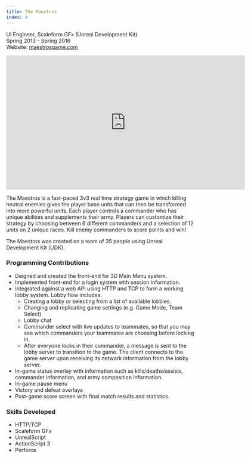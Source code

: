 ```yaml
---
title: The Maestros
index: 4
---
```


UI Engineer, Scaleform GFx (Unreal Development Kit)
<br/>
Spring 2013 - Spring 2016
<br/>
Website: [maestrosgame.com](https://maestrosgame.com/)

<iframe src="https://player.vimeo.com/video/90607851?portrait=0" width="640" height="360" frameborder="0" allowfullscreen></iframe>

<br/>

The Maestros is a fast-paced 3v3 real time strategy game in which killing neutral enemies gives the player base units that can then be transformed into more powerful units. Each player controls a commander who has unique abilities and supplements their army. Players can customize their strategy by choosing between 6 different commanders and a selection of 12 units on 2 unique races. Kill enemy commanders to score points and win!

The Maestros was created on a team of 35 people using Unreal Development Kit (UDK).

### Programming Contributions

- Deigned and created the front-end for 3D Main Menu system.
- Implemented front-end for a login system with session information.
- Integrated against a web API using HTTP and TCP to form a working lobby system. Lobby flow includes:
  - Creating a lobby or selecting from a list of available lobbies.
  - Changing and replicating game settings (e.g. Game Mode, Team Select)
  - Lobby chat
  - Commander select with live updates to teammates, so that you may see which commanders your teammates are choosing before locking in.
  - After everyone locks in their commander, a message is sent to the lobby server to transition to the game. The client connects to the game server upon receiving its network information from the lobby server.
- In-game status overlay with information such as kills/deaths/assists, commander information, and army composition information.
- In-game pause menu
- Victory and defeat overlays
- Post-game score screen with final match results and statistics.

### Skills Developed

- HTTP/TCP
- Scaleform GFx
- UnrealScript
- ActionScript 3
- Perforce

